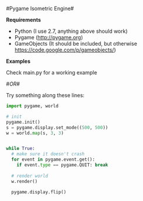 #Pygame Isometric Engine#

**Requirements**
- Python (I use 2.7, anything above should work)
- Pygame (http://pygame.org)
- GameObjects (It should be included, but otherwise https://code.google.com/p/gameobjects/)

**Examples**

Check main.py for a working example

#*OR*#

Try something along these lines:
```python
import pygame, world

# init
pygame.init()
s = pygame.display.set_mode((500, 500))
w = world.map(s, 3, 3)


while True:
  # make sure it doesn't crash
  for event in pygame.event.get():
    if event.type == pygame.QUIT: break
    
  # render world
  w.render()
  
  pygame.display.flip()
```
